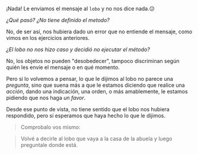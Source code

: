 ¡Nada! Le enviamos el mensaje al `lobo` y no nos dice nada.:confused:

_¿Qué pasó? ¿No tiene definido el metodo?_

No, de ser así, nos hubiera dado un error que no entiende el mensaje, como vimos en los ejercicios anteriores.

_¿El lobo no nos hizo caso y decidió no ejecutar el método?_

No, los objetos no pueden "desobedecer", tampoco discriminan según quién les envíe el mensaje o en qué momento.

Pero si lo volvemos a pensar, lo que le dijimos al lobo no parece una *pregunta*, sino que suena más a que le estamos diciendo que realice una *acción*, dando una indicación, una orden, o más amablemente, le estamos pidiendo que nos haga _un favor_.

Desde ese punto de vista, no tiene sentido que el lobo nos hubiera respondido, pero sí esperamos que haya hecho lo que le dijimos.

> Comprobalo vos mismo:

> Volvé a decirle al lobo que vaya a la casa de la abuela y luego preguntale donde está.
